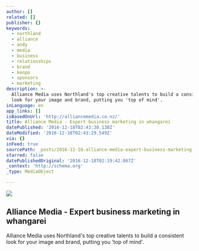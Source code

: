 ```yaml
---
author: []
related: []
publisher: {}
keywords:
  - northland
  - alliance
  - andy
  - media
  - business
  - relationships
  - brand
  - kenpo
  - sponsors
  - marketing
description: >-
  Alliance Media uses Northland's top creative talents to build a consistent
  look for your image and brand, putting you 'top of mind'.
inLanguage: en
app_links: []
isBasedOnUrl: 'http://alliancemedia.co.nz/'
title: Alliance Media - Expert business marketing in whangarei
datePublished: '2016-12-18T02:43:30.138Z'
dateModified: '2016-12-18T02:43:29.549Z'
via: {}
inFeed: true
sourcePath: _posts/2016-12-18-alliance-media-expert-business-marketing-in-whangarei.md
starred: false
datePublishedOriginal: '2016-12-18T02:19:42.067Z'
_context: 'http://schema.org'
_type: MediaObject

---
```

<article style=""><img src="https://imgflo.herokuapp.com/graph/2b2431f8e7ba7b0/34d04e5cfcc3b2e89af48f9f2dee0ad5/noop.png?input=http%3A%2F%2Falliancemedia.co.nz%2Fwp-content%2Fuploads%2F2016%2F05%2Flogo1-black.png" /><h1>Alliance Media - Expert business marketing in whangarei</h1><p>Alliance Media uses Northland's top creative talents to build a consistent look for your image and brand, putting you 'top of mind'.</p></article>